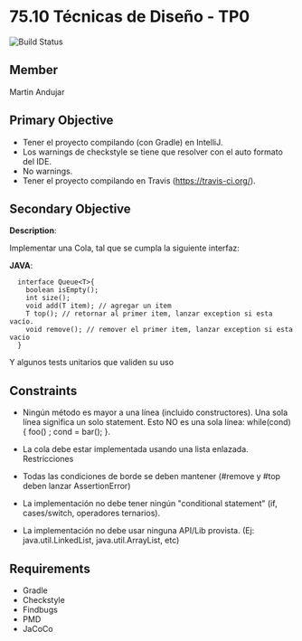 # 75.10 Técnicas de Diseño - TP0
 ![Build Status](https://travis-ci.org/MartinAndujarPeart/7510-TP0.svg?branch=master)


**Member**
--------------
Martin Andujar


**Primary Objective**
--------------
* Tener el proyecto compilando
(con Gradle) en IntelliJ.
* Los warnings de checkstyle se
tiene que resolver con el auto
formato del IDE.
* No warnings.
* Tener el proyecto compilando en
Travis (https://travis-ci.org/).


**Secondary Objective**
--------------

**Description**:

Implementar una Cola, tal que se cumpla la siguiente interfaz:

 **JAVA**:
 
      interface Queue<T>{
        boolean isEmpty();
        int size();
        void add(T item); // agregar un item
        T top(); // retornar al primer item, lanzar exception si esta vacío.
        void remove(); // remover el primer item, lanzar exception si esta vacio
      }

Y algunos tests unitarios que validen su uso

**Constraints**
--------------

* Ningún método es mayor a una línea
(incluido constructores). Una sola línea
significa un solo statement. Esto NO es
una sola línea:
    while(cond) { foo() ; cond = bar(); }.

* La cola debe estar implementada usando
una lista enlazada.
Restricciones


* Todas las condiciones de borde se
deben mantener (#remove y #top
deben lanzar AssertionError)


* La implementación no debe tener
ningún "conditional statement" (if,
 cases/switch, operadores ternarios).

* La implementación no debe usar
ninguna API/Lib provista. (Ej:
java.util.LinkedList, java.util.ArrayList,
etc)


**Requirements**
--------------

* Gradle
* Checkstyle
* Findbugs
* PMD
* JaCoCo

